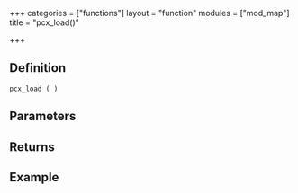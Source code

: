 +++
categories = ["functions"]
layout = "function"
modules = ["mod_map"]
title = "pcx_load()"

+++

## Definition

    pcx_load ( )

## Parameters

## Returns

## Example
